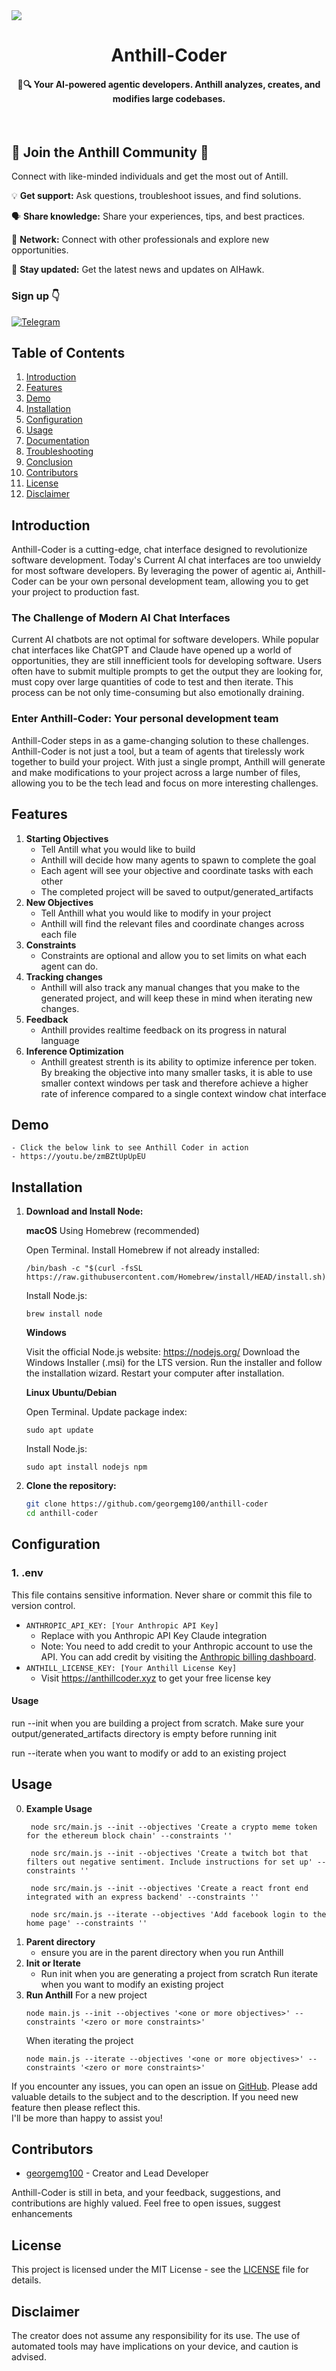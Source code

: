 <img src="./assets/linkedin_aihawk.png">

<!-- At first glance, the branding and messaging clearly conveys what to expect -->
<div align="center">


# Anthill-Coder

#### 🤖🔍 Your AI-powered agentic developers. Anthill analyzes, creates, and modifies large codebases.

</div>
<br />

<!-- Message Clarity -->
## 🚀 Join the Anthill Community 🚀 

Connect with like-minded individuals and get the most out of Antill.

💡 **Get support:** Ask questions, troubleshoot issues, and find solutions.

🗣️ **Share knowledge:** Share your experiences, tips, and best practices.

🤝 **Network:** Connect with other professionals and explore new opportunities.

🔔 **Stay updated:** Get the latest news and updates on AIHawk.

<!-- Strong Call to Action -->
### Sign up 👇

[![Telegram](https://img.shields.io/badge/Telegram-2CA5E0?style=for-the-badge&logo=telegram&logoColor=white
)](https://t.me/anthillcoder)

## Table of Contents

1. [Introduction](#introduction)
2. [Features](#features)
3. [Demo](#demo)
4. [Installation](#installation)
5. [Configuration](#configuration)
6. [Usage](#usage)
7. [Documentation](#Documentation)
8. [Troubleshooting](#troubleshooting)
9. [Conclusion](#conclusion)
10. [Contributors](#contributors)
11. [License](#license)
12. [Disclaimer](#Disclaimer)

## Introduction

Anthill-Coder is a cutting-edge, chat interface designed to revolutionize software development. Today's Current AI chat interfaces are too unwieldy for most software developers. By leveraging the power of agentic ai, Anthill-Coder can be your own personal development team, allowing you to get your project to production fast.

### The Challenge of Modern AI Chat Interfaces

Current AI chatbots are not optimal for software developers. While popular chat interfaces like ChatGPT and Claude have opened up a world of opportunities, they are still innefficient tools for developing software. Users often have to submit multiple prompts to get the output they are looking for, must copy over large quantities of code to test and then iterate. This process can be not only time-consuming but also emotionally draining.

### Enter Anthill-Coder: Your personal development team

Anthill-Coder steps in as a game-changing solution to these challenges. Anthill-Coder is not just a tool, but a team of agents that tirelessly work together to build your project. With just a single prompt, Anthill will generate and make modifications to your project across a large number of files, allowing you to be the tech lead and focus on more interesting challenges.

## Features
1. **Starting Objectives**
   - Tell Antill what you would like to build
   - Anthill will decide how many agents to spawn to complete the goal
   - Each agent will see your objective and coordinate tasks with each other
   - The completed project will be saved to output/generated_artifacts
2. **New Objectives**
    - Tell Anthill what you would like to modify in your project
    - Anthill will find the relevant files and coordinate changes across each file
3. **Constraints**
    - Constraints are optional and allow you to set limits on what each agent can do. 
4. **Tracking changes**
    - Anthill will also track any manual changes that you make to the generated project, and will keep these in mind when iterating new changes.
5. **Feedback**
    - Anthill provides realtime feedback on its progress in natural language
6. **Inference Optimization**
    - Anthill greatest strenth is its ability to optimize inference per token. By breaking the objective into many smaller tasks, it is able to use smaller context windows per task and therefore achieve a higher rate of inference compared to a single context window chat interface

## Demo
    - Click the below link to see Anthill Coder in action
    - https://youtu.be/zmBZtUpUpEU

## Installation

1. **Download and Install Node:**

    **macOS**
    Using Homebrew (recommended)

    Open Terminal.
    Install Homebrew if not already installed:
    ```
    /bin/bash -c "$(curl -fsSL https://raw.githubusercontent.com/Homebrew/install/HEAD/install.sh)"
    ```

    Install Node.js:
    ```
    brew install node
    ```

    **Windows**

    Visit the official Node.js website: https://nodejs.org/
    Download the Windows Installer (.msi) for the LTS version.
    Run the installer and follow the installation wizard.
    Restart your computer after installation.


    **Linux**
    **Ubuntu/Debian**

    Open Terminal.
    Update package index:
    ```
    sudo apt update
    ```
    Install Node.js:
    ```
    sudo apt install nodejs npm
    ```

2. **Clone the repository:**
   ```bash
   git clone https://github.com/georgemg100/anthill-coder
   cd anthill-coder
   ```

## Configuration
### 1. .env
This file contains sensitive information. Never share or commit this file to version control.

- `ANTHROPIC_API_KEY: [Your Anthropic API Key]`
    - Replace with you Anthropic API Key Claude integration
    - Note: You need to add credit to your Anthropic account to use the API. You can add credit by visiting the [Anthropic billing dashboard](https://console.anthropic.com/settings/plans).
- `ANTHILL_LICENSE_KEY: [Your Anthill License Key]`
    - Visit https://anthillcoder.xyz to get your free license key


#### Usage

   run --init when you are building a project from scratch. Make sure your output/generated_artifacts directory is empty before running init

   run --iterate when you want to modify or add to an existing project

## Usage
0. **Example Usage**
   ```
    node src/main.js --init --objectives 'Create a crypto meme token for the ethereum block chain' --constraints ''
   ```
   ```
    node src/main.js --init --objectives 'Create a twitch bot that filters out negative sentiment. Include instructions for set up' --constraints ''
   ```
   ```
    node src/main.js --init --objectives 'Create a react front end integrated with an express backend' --constraints ''
   ```
   ```
    node src/main.js --iterate --objectives 'Add facebook login to the home page' --constraints ''
   ```
1. **Parent directory**
    - ensure you are in the parent directory when you run Anthill
2. **Init or Iterate**
    - Run init when you are generating a project from scratch
    Run iterate when you want to modify an existing project
3. **Run Anthill**
    For a new project
    ```
    node main.js --init --objectives '<one or more objectives>' --constraints '<zero or more constraints>'
    ```
    When iterating the project
    ```
    node main.js --iterate --objectives '<one or more objectives>' --constraints '<zero or more constraints>'
    ```
  
If you encounter any issues, you can open an issue on [GitHub](https://github.com/georgemg100/anthill-coder/issues).
  Please add valuable details to the subject and to the description. If you need new feature then please reflect this.  
  I'll be more than happy to assist you!

## Contributors

- [georgemg100](https://github.com/georgemg100) - Creator and Lead Developer

Anthill-Coder is still in beta, and your feedback, suggestions, and contributions are highly valued. Feel free to open issues, suggest enhancements

## License

This project is licensed under the MIT License - see the [LICENSE](LICENSE) file for details.

## Disclaimer
 The creator does not assume any responsibility for its use. The use of automated tools may have implications on your device, and caution is advised.